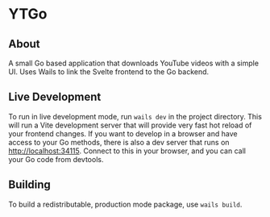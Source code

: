 # YTGo

## About

A small Go based application that downloads YouTube videos with a simple UI.
Uses Wails to link the Svelte frontend to the Go backend.

## Live Development

To run in live development mode, run `wails dev` in the project directory. This will run a Vite development
server that will provide very fast hot reload of your frontend changes. If you want to develop in a browser
and have access to your Go methods, there is also a dev server that runs on <http://localhost:34115>. Connect
to this in your browser, and you can call your Go code from devtools.

## Building

To build a redistributable, production mode package, use `wails build`.
